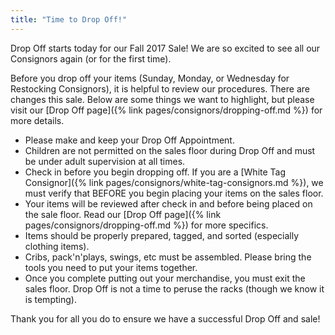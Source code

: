 ```yaml
---
title: "Time to Drop Off!"
---
```


Drop Off starts today for our Fall 2017 Sale! We are so excited to see all our Consignors again (or for the first time).

Before you drop off your items (Sunday, Monday, or Wednesday for Restocking Consignors), it is helpful to review our procedures. There are changes this sale. Below are some things we want to highlight, but please visit our [Drop Off page]({% link pages/consignors/dropping-off.md %}) for more details.

* Please make and keep your Drop Off Appointment.
* Children are not permitted on the sales floor during Drop Off and must be under adult supervision at all times.
* Check in before you begin dropping off. If you are a [White Tag Consignor]({% link pages/consignors/white-tag-consignors.md %}), we must verify that BEFORE you begin placing your items on the sales floor.
* Your items will be reviewed after check in and before being placed on the sale floor. Read our [Drop Off page]({% link pages/consignors/dropping-off.md %}) for more specifics.
* Items should be properly prepared, tagged, and sorted (especially clothing items).
* Cribs, pack'n'plays, swings, etc must be assembled. Please bring the tools you need to put your items together.
* Once you complete putting out your merchandise, you must exit the sales floor. Drop Off is not a time to peruse the racks (though we know it is tempting).

Thank you for all you do to ensure we have a successful Drop Off and sale!
